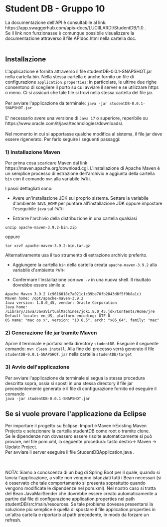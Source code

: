 <h1> Student DB - Gruppo 10 </h1>
La documentazione dell'API è consultabile al link: https://app.swaggerhub.com/apis-docs/LUCIILARDI/StudentDB/1.0 . <br/>
Se il link non funzionasse è comunque possibile visualizzare la documentazione attraverso il file APIdoc.html nella cartella doc. <br/> <br/>

<h2> Installazione </h2>
L'applicazione è fornita attraverso il file studentDB-0.0.1-SNAPSHOT.jar nella cartella bin. Nella stessa cartella è anche fornito un file di configurazione <code>application.properties</code>; in particolare, le ultime due righe consentono di scegliere il porto su cui avviare il server e se utilizzare https o meno. Ci si assicuri che tale file si trovi nella stessa cartella del file jar. <br/>
<br/> Per avviare l'applicazione da terminale: <code>java -jar studentDB-0.0.1-SNAPSHOT.jar</code> <br/> <br/>
E' necessario avere una versione di <code>Java 17</code> o superiore, reperibile su https://www.oracle.com/it/java/technologies/downloads/. 
<br/> <br/>
Nel momento in cui si apportasse qualche modifica al sistema, il file jar deve essere rigenerato. Per farlo seguire i seguenti passaggi: <br/> 

<h3> 1) Installazione Maven </h3>
<p> Per prima cosa scaricare Maven dal link https://maven.apache.org/download.cgi. L'installazione di Apache Maven è un semplice processo di estrazione dell'archivio e aggiunta della cartella <code>bin</code> con il comando <code>mvn</code> alla variabile <code>PATH</code>.</p>
<p>I passi dettagliati sono:</p>
<ul>

<li>
<p>Avere un'installazione JDK sul proprio sistema. Settare la variabile d'ambiente <code>JAVA_HOME</code> per puntare all'installazione JDK oppure impostare l'eseguibile <code>java</code> sul <code>PATH</code>.</p></li>
<li>
<p>Estrarre l'archivio della distribuzione in una cartella qualsiasi</p></li>
</ul>

<div class="verbatim">
<pre><code class="language-cmd">unzip apache-maven-3.9.2-bin.zip
</code></pre></div>
<p>oppure</p>

<div class="verbatim">
<pre><code class="language-sh">tar xzvf apache-maven-3.9.2-bin.tar.gz
</code></pre></div>
<p>Alternativamente usa il tuo strumento di estrazione archivio preferito.</p>
<ul>

<li>
<p>Aggiungere la cartella <code>bin</code> della cartella creata <code>apache-maven-3.9.2</code> alla variabile d'ambiente <code>PATH</code></p></li>
<li>
<p>Confermare l'installazione con <code>mvn -v</code> in una nuova shell. Il risultato dovrebbe essere simile a:</p></li>
</ul>

<div class="verbatim">
<pre><code>Apache Maven 3.9.2 (c9616018c7a021c1c39be70fb2843d6f5f9b8a1c)
Maven home: /opt/apache-maven-3.9.2
Java version: 1.8.0_45, vendor: Oracle Corporation
Java home: /Library/Java/JavaVirtualMachines/jdk1.8.0_45.jdk/Contents/Home/jre
Default locale: en_US, platform encoding: UTF-8
OS name: &quot;mac os x&quot;, version: &quot;10.8.5&quot;, arch: &quot;x86_64&quot;, family: &quot;mac&quot;
</code></pre></div></section>

<h3> 2) Generazione file jar tramite Maven </h3>
Aprire il terminale e portarsi nella directory <code>studentDB</code>. Eseguire il seguente comando: 
<code>mvn clean install</code>. Alla fine del processo verrà generato il file <code>studentDB-0.0.1-SNAPSHOT.jar</code> nella cartella <code>studentDB/target</code>

<h3> 3) Avvio dell'applicazione </h3>
Per avviare l'applicazione da terminale si segua la stessa procedura descritta sopra, ossia si sposti in una stessa directory il file jar precedentemente generato e il file di configurazione fornito ed eseguire il comando <br/> <code>java -jar studentDB-0.0.1-SNAPSHOT.jar</code><br/>

<h2> Se si vuole provare l'applicazione da Eclipse </h2>
Per importare il progetto su Eclipse: Import->Maven->Existing Maven Projects e selezionare la cartella studentDB come root o tramite clone. <br/>
Se le dipendenze non dovessero essere risolte automaticamente si può provare, nel file pom.xml, la seguente procedura: tasto destro-> Maven -> Update Project. <br/>
Per avviare il server eseguire il file StudentDBApplication.java . <br/>

<br/> <br/> 
NOTA: Siamo a conoscenza di un bug di Spring Boot per il quale, quando si lancia l'applicazione, a volte non vengono istanziati tutti i Bean necessari (si è osservato che tale comportamento si presenta soprattutto quando vengono modificate le dipendenze nel pom.xml). Nel nostro caso si tratta del Bean JavaMailSender che dovrebbe essere creato automaticamente a partire dal file di configurazione application.properties nel path studentDB/src/main/resources. Se tale problema dovesse presentarsi la soluzione più semplice è quella di spostare il file application.properties in un'altra cartella e riportarlo al path precedente, in modo da forzare un refresh.

